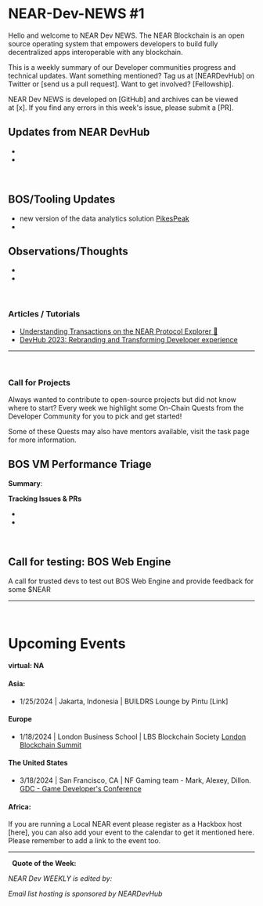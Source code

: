 # NEAR-Dev-NEWS #1

Hello and welcome to NEAR Dev NEWS. The NEAR Blockchain is an open source operating system that empowers developers to build fully decentralized apps interoperable with any blockchain.

This is a weekly summary of our Developer communities progress and technical updates. Want something mentioned? Tag us at [NEARDevHub] on Twitter or [send us a pull request]. Want to get involved? [Fellowship].

NEAR Dev NEWS is developed on [GitHub] and archives can be viewed at [x]. If you find any errors in this week's issue, please submit a [PR].
&nbsp; 
## Updates from NEAR DevHub

- 

- 


&nbsp; 
## BOS/Tooling Updates

- new version of the data analytics solution [PikesPeak](https://pikespeak.ai/)
- 

## Observations/Thoughts

-

-


&nbsp; 
### Articles / Tutorials

- [Understanding Transactions on the NEAR Protocol Explorer 🔎](https://near.social/devhub.near/widget/app?page=blog&id=3034)
- [DevHub 2023: Rebranding and Transforming Developer experience](https://near.social/devhub.near/widget/app?page=blog&id=2991)

----
&nbsp; 
### Call for Projects

Always wanted to contribute to open-source projects but did not know where to start? Every week we highlight some On-Chain Quests from the Developer Community for you to pick and get started!

Some of these Quests may also have mentors available, visit the task page for more information.

## BOS VM Performance Triage

**Summary**:

**Tracking Issues & PRs**

-

-


&nbsp; 
## Call for testing: BOS Web Engine

A call for trusted devs to test out BOS Web Engine and provide feedback for some $NEAR

-----
&nbsp; 
# Upcoming Events

#### virtual: NA

#### Asia:

- 1/25/2024 | Jakarta, Indonesia | BUILDRS Lounge by Pintu [Link]

#### Europe

- 1/18/2024 | London Business School | LBS Blockchain Society
[London Blockchain Summit](https://www.londonblockchainsummit.xyz)

#### The United States

- 3/18/2024 | San Francisco, CA | NF Gaming team - Mark, Alexey, Dillon.
[GDC - Game Developer's Conference](https://gdconf.com/)

#### Africa:

If you are running a Local NEAR event please register as a Hackbox host [here], you can also add your event to the calendar to get it mentioned here. Please remember to add a link to the event too. 


-----
&nbsp; 
**Quote of the Week:**

*NEAR Dev WEEKLY is edited by:*

*Email list hosting is sponsored by NEARDevHub*